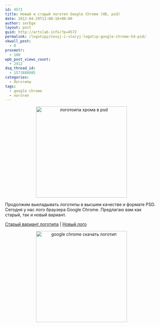 ```yaml
---
id: 4572
title: Новый и старый логотип Google Chrome (HD, psd)
date: 2012-04-29T12:00:18+00:00
author: serEga
layout: post
guid: http://artslab.info/?p=4572
permalink: /logotipy/novyj-i-staryj-logotip-google-chrome-hd-psd/
vkwall_post:
  - 0
prosmotr:
  - 180
wpb_post_views_count:
  - 2412
dsq_thread_id:
  - 1573888085
categories:
  - Логотипы
tags:
  - google chrome
  - логотип
---
```

<center>
  <a href="http://googledrive.com/host/0B9lHVSSSdxdxd0hjdUdmRzY3Tjg/logo_chrome_new.png"><img src="http://googledrive.com/host/0B9lHVSSSdxdxd0hjdUdmRzY3Tjg/logo_chrome_new-300x300.png" alt="логотоипа хрома в psd" title="logo_chrome_new" width="300" height="300" class="aligncenter size-medium wp-image-4573" srcset="http://googledrive.com/host/0B9lHVSSSdxdxd0hjdUdmRzY3Tjg/logo_chrome_new-300x300.png 300w, http://googledrive.com/host/0B9lHVSSSdxdxd0hjdUdmRzY3Tjg/logo_chrome_new-100x100.png 100w, http://googledrive.com/host/0B9lHVSSSdxdxd0hjdUdmRzY3Tjg/logo_chrome_new-150x150.png 150w, http://googledrive.com/host/0B9lHVSSSdxdxd0hjdUdmRzY3Tjg/logo_chrome_new.png 580w" sizes="(max-width: 300px) 100vw, 300px" /></a></a>
</center>

Продолжим выкладывать логотипы в высшем качестве и формате PSD. Сегодня у нас лого браузера Google Chrome. Предлагаю вам как старый, так и новый вариант.

[Старый вариант логотипа](http://ockre.deviantart.com/art/Google-Chrome-Old-Logo-PSD-206800987) | [Новый лого](http://ockre.deviantart.com/art/Google-Chrome-Logo-PNG-PSD-205463626)

<center>
  <a href="http://googledrive.com/host/0B9lHVSSSdxdxd0hjdUdmRzY3Tjg/google_chrome_logo_psd.jpg"><img src="http://googledrive.com/host/0B9lHVSSSdxdxd0hjdUdmRzY3Tjg/google_chrome_logo_psd-300x300.jpg" alt="google chrome скачать логотип" title="google_chrome_logo_psd" width="300" height="300" class="aligncenter size-medium wp-image-4574" srcset="http://googledrive.com/host/0B9lHVSSSdxdxd0hjdUdmRzY3Tjg/google_chrome_logo_psd-300x300.jpg 300w, http://googledrive.com/host/0B9lHVSSSdxdxd0hjdUdmRzY3Tjg/google_chrome_logo_psd-100x100.jpg 100w, http://googledrive.com/host/0B9lHVSSSdxdxd0hjdUdmRzY3Tjg/google_chrome_logo_psd.jpg 894w" sizes="(max-width: 300px) 100vw, 300px" /></center></p>